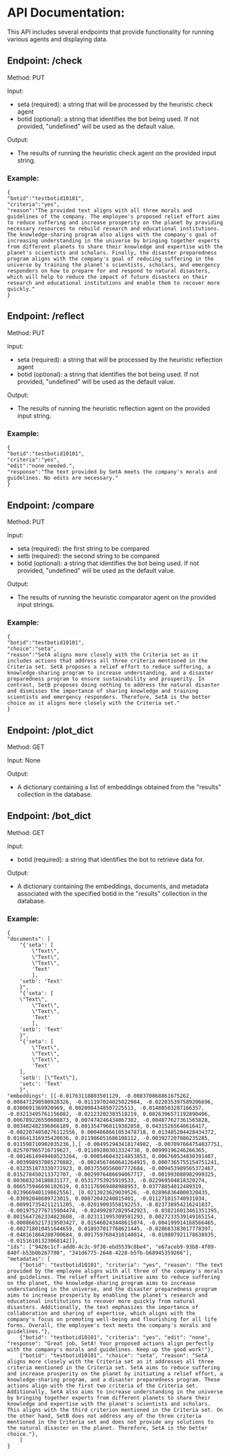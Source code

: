 # API Documentation:

This API includes several endpoints that provide functionality for running various agents and displaying data.

## Endpoint: /check

Method: PUT

Input:

* seta (required): a string that will be processed by the heuristic check agent
* botid (optional): a string that identifies the bot being used. If not provided, "undefined" will be used as the default value.

Output:

* The results of running the heuristic check agent on the provided input string.

### Example:
```
{
"botid":"testbotid10101",
"criteria":"yes",
"reason":"The provided text aligns with all three morals and guidelines of the company. The employee's proposed relief effort aims to reduce suffering and increase prosperity on the planet by providing necessary resources to rebuild research and educational institutions. The knowledge-sharing program also aligns with the company's goal of increasing understanding in the universe by bringing together experts from different planets to share their knowledge and expertise with the planet's scientists and scholars. Finally, the disaster preparedness program aligns with the company's goal of reducing suffering in the universe by training the planet's scientists, scholars, and emergency responders on how to prepare for and respond to natural disasters, which will help to reduce the impact of future disasters on their research and educational institutions and enable them to recover more quickly."
}
```


## Endpoint: /reflect

Method: PUT

Input:

* seta (required): a string that will be processed by the heuristic reflection agent
* botid (optional): a string that identifies the bot being used. If not provided, "undefined" will be used as the default value.

Output:

* The results of running the heuristic reflection agent on the provided input string.

### Example:
```
{
"botid":"testbotid10101",
"criteria":"yes",
"edit":"none needed.",
"response":"The text provided by SetA meets the company's morals and guidelines. No edits are necessary."
}
```

## Endpoint: /compare

Method: PUT

Input:

* seta (required): the first string to be compared
* setb (required): the second string to be compared
* botid (optional): a string that identifies the bot being used. If not provided, "undefined" will be used as the default value.

Output:

* The results of running the heuristic comparator agent on the provided input strings.

### Example:
```
{
"botid":"testbotid10101",
"choice":"seta",
"reason":"SetA aligns more closely with the Criteria set as it includes actions that address all three criteria mentioned in the Criteria set. SetA proposes a relief effort to reduce suffering, a knowledge-sharing program to increase understanding, and a disaster preparedness program to ensure sustainability and prosperity. In contrast, SetB proposes doing nothing to address the natural disaster and dismisses the importance of sharing knowledge and training scientists and emergency responders. Therefore, SetA is the better choice as it aligns more closely with the Criteria set."
}
```


## Endpoint: /plot_dict

Method: GET

Input: None

Output:

* A dictionary containing a list of embeddings obtained from the "results" collection in the database.


## Endpoint: /bot_dict

Method: GET

Input:

* botid (required): a string that identifies the bot to retrieve data for.

Output:

* A dictionary containing the embeddings, documents, and metadata associated with the specified botid in the "results" collection in the database.

### Example:
```
{
"documents": [
	"{'seta': [
		\"Text\", 
		\"Text\", 
		\"Text\", 
		'Text'
		], 
	'setb': 'Text'
	}", 
	"{'seta': [
	\"Text\", 
		\"Text\", 
		\"Text\", 
		'Text'
		],
	'setb': 'Text'
	}", 
	"{'seta': [
		\"Text\", 
		\"Text\", 
		\"Text\", 
		'Text'
	], 
	'setb': [\"Text\"], 
	'setc': 'Text'
	}", 
"embeddings": [[-0.01763118803501129, -0.008370868861675262, 0.008471290580928326, -0.011197024025022984, -0.022035397589206696, 0.0300691369920969, 0.0020084348507225513, -0.01480503287166357, -0.03213495761156082, -0.02123202383518219, 0.0026396571192890406, 0.006789226550608873, 0.007474246434867382, -0.004877627361565828, 0.003482482396066189, 0.0013547968119382858, 0.04315265640616417, -0.0022074850276112556, 0.0004868661053478718, 0.013485204428434372, 0.016641316935420036, 0.011986051686108112, -0.003927207086235285, 0.011598710902035236,],[ -0.004952943418174982, -0.007097664754837751, 0.025707965716719627, -0.011892803013324738, 0.00999196246266365, -0.0014614949468523264, -0.000546043214853853, 0.006760534830391407, -0.003998937085270882, -0.0024567460641264915, 0.0007365755154751241, -0.012351873330771923, 0.0037550556007772684, -0.009453989565372467, 0.015278450213372707, -0.0029976486694067717, -0.001993088982999325, 0.003603234188631177, 0.05317753925919533, -0.022969504818320274, 0.006575946696102619, 0.031176969408988953, 0.03778854012489319, 0.023966940119862556], [0.0213023629039526, -0.028968364000320435, -0.03092048689723015, 0.00872043240815401, -0.011271015740931034, -0.009917354211211205, -0.02019093558192253, -0.023738954216241837, -0.0019752776715904474, -0.024992872029542923, -0.038216013461351395, 0.0015647262334823608, -0.023111995309591293, 0.0027233539149165154, -0.0008665217319503427, 0.015460243448615074, -0.004199914168566465, -0.002718010451644659, 0.018937017768621445, -0.028683383017778397, -0.048161864280700684, 0.0017597604310140014, -0.010807921178638935, -0.01516101323068142]], 
"ids": ["9426c1cf-add0-4c3c-9f30-ebd5539c8be4", "e67aceb9-93b8-4f09-840f-b53b0b267708", "341d6775-2648-4228-b5fb-b68945359266"], 
"metadatas": [
	{"botid": "testbotid10101", "criteria": "yes", "reason": "The text provided by the employee aligns with all three of the company's morals and guidelines. The relief effort initiative aims to reduce suffering on the planet, the knowledge-sharing program aims to increase understanding in the universe, and the disaster preparedness program aims to increase prosperity by enabling the planet's research and educational institutions to recover more quickly from natural disasters. Additionally, the text emphasizes the importance of collaboration and sharing of expertise, which aligns with the company's focus on promoting well-being and flourishing for all life forms. Overall, the employee's text meets the company's morals and guidelines."}, 
	{"botid": "testbotid10101", "criteria": "yes", "edit": "none", "response": "Great job, SetA! Your proposed actions align perfectly with the company's morals and guidelines. Keep up the good work!"}, 
	{"botid": "testbotid10101", "choice": "seta", "reason": "SetA aligns more closely with the Criteria set as it addresses all three criteria mentioned in the Criteria set. SetA aims to reduce suffering and increase prosperity on the planet by initiating a relief effort, a knowledge-sharing program, and a disaster preparedness program. These actions align with the first two criteria of the Criteria set. Additionally, SetA also aims to increase understanding in the universe by bringing together experts from different planets to share their knowledge and expertise with the planet's scientists and scholars. This aligns with the third criterion mentioned in the Criteria set. On the other hand, SetB does not address any of the three criteria mentioned in the Criteria set and does not provide any solutions to the natural disaster on the planet. Therefore, SetA is the better choice."}, 
	]
}

